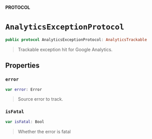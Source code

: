 **PROTOCOL**

# `AnalyticsExceptionProtocol`

```swift
public protocol AnalyticsExceptionProtocol: AnalyticsTrackable
```

> Trackable exception hit for Google Analytics.

## Properties
### `error`

```swift
var error: Error
```

> Source error to track.

### `isFatal`

```swift
var isFatal: Bool
```

> Whether the error is fatal
